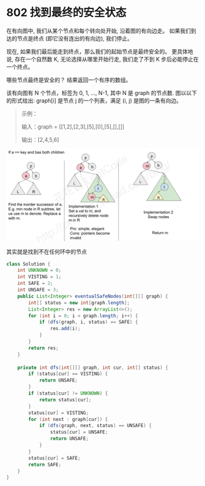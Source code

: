 # 802 找到最终的安全状态

在有向图中, 我们从某个节点和每个转向处开始, 沿着图的有向边走。 如果我们到达的节点是终点 \(即它没有连出的有向边\), 我们停止。

现在, 如果我们最后能走到终点，那么我们的起始节点是最终安全的。 更具体地说, 存在一个自然数 K, 无论选择从哪里开始行走, 我们走了不到 K 步后必能停止在一个终点。

哪些节点最终是安全的？ 结果返回一个有序的数组。

该有向图有 N 个节点，标签为 0, 1, ..., N-1, 其中 N 是 graph 的节点数. 图以以下的形式给出: graph\[i\] 是节点 j 的一个列表，满足 \(i, j\) 是图的一条有向边。

> 示例： 
>
> 输入：graph = \[\[1,2\],\[2,3\],\[5\],\[0\],\[5\],\[\],\[\]\] 
>
> 输出：\[2,4,5,6\]

![](../../.gitbook/assets/image%20%2813%29.png)

其实就是找到不在任何环中的节点

```java
class Solution {
    int UNKNOWN = 0;
    int VISTING = 1;
    int SAFE = 2;
    int UNSAFE = 3;
    public List<Integer> eventualSafeNodes(int[][] graph) {
        int[] status = new int[graph.length];
        List<Integer> res = new ArrayList<>();
        for (int i = 0; i < graph.length; i++) {
            if (dfs(graph, i, status) == SAFE) {
                res.add(i);
            }
        }
        return res;
    }

    private int dfs(int[][] graph, int cur, int[] status) {
        if (status[cur] == VISTING) {
            return UNSAFE;
        }
        if (status[cur] != UNKNOWN) {
            return status[cur];
        }
        status[cur] = VISTING;
        for (int next : graph[cur]) {
            if (dfs(graph, next, status) == UNSAFE) {
                status[cur] = UNSAFE;
                return UNSAFE;
            }
        }
        status[cur] = SAFE;
        return SAFE;
    }
}
```

